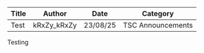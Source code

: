 | Title | Author | Date | Category |
|-------|--------|------|----------|
| Test | kRxZy_kRxZy | 23/08/25 | TSC Announcements |

Testing&#x20;